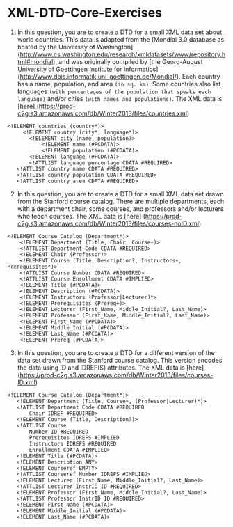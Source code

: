 # XML-DTD-Core-Exercises 



1. In this question, you are to create a DTD for a small XML data set about world countries. 
This data is adapted from the [Mondial 3.0 database as hosted by the University of Washington]
(http://www.cs.washington.edu/research/xmldatasets/www/repository.html#mondial), 
and was originally compiled by [the Georg-August University of Goettingen Institute for Informatics]
(http://www.dbis.informatik.uni-goettingen.de/Mondial/). 
Each country has a name, population, and area `(in sq. km)`. Some countries also list languages 
`(with percentages of the population that speaks each language)` and/or cities `(with names and populations)`. 
The XML data is [here] (https://prod-c2g.s3.amazonaws.com/db/Winter2013/files/countries.xml)
    
 ```
 <!ELEMENT countries (country*)>
      <!ELEMENT country (city*, language*)>
        <!ELEMENT city (name, population)>
            <!ELEMENT name (#PCDATA)>
            <!ELEMENT population (#PCDATA)>
        <!ELEMENT language (#PCDATA)>
        <!ATTLIST language percentage CDATA #REQUIRED>            
    <!ATTLIST country name CDATA #REQUIRED>
    <!ATTLIST country population CDATA #REQUIRED>
    <!ATTLIST country area CDATA #REQUIRED> 
  ```
    
2. In this question, you are to create a DTD for a small XML data set drawn from the Stanford course catalog.
   There are multiple departments, each with a department chair, some courses, and professors and/or lecturers 
   who teach courses. The XML data is [here] (https://prod-c2g.s3.amazonaws.com/db/Winter2013/files/courses-noID.xml)
	
```
<!ELEMENT Course_Catalog (Department*)>
    <!ELEMENT Department (Title, Chair, Course+)>
    <!ATTLIST Department Code CDATA #REQUIRED>  
    <!ELEMENT Chair (Professor)>
    <!ELEMENT Course (Title, Description?, Instructors+, Prerequisites*)>
    <!ATTLIST Course Number CDATA #REQUIRED>
    <!ATTLIST Course Enrollment CDATA #IMPLIED>
    <!ELEMENT Title (#PCDATA)>
    <!ELEMENT Description (#PCDATA)>
    <!ELEMENT Instructors (Professor|Lecturer)*>
    <!ELEMENT Prerequisites (Prereq+)>
    <!ELEMENT Lecturer (First_Name, Middle_Initial?, Last_Name)>
    <!ELEMENT Professor (First_Name, Middle_Initial?, Last_Name)>
    <!ELEMENT First_Name (#PCDATA)>
    <!ELEMENT Middle_Initial (#PCDATA)>
    <!ELEMENT Last_Name (#PCDATA)>
    <!ELEMENT Prereq (#PCDATA)>
  ```
    
3. In this question, you are to create a DTD for a different version of the data set 
   drawn from the Stanford course catalog. This version encodes the data using ID and IDREF(S) attributes. 
   The XML data is [here] (https://prod-c2g.s3.amazonaws.com/db/Winter2013/files/courses-ID.xml)
	
 ```
 <!ELEMENT Course_Catalog (Department*)>
    <!ELEMENT Department (Title, Course+, (Professor|Lecturer)*)>
    <!ATTLIST Department Code CDATA #REQUIRED
        Chair IDREF #REQUIRED>
    <!ELEMENT Course (Title, Description?)>
    <!ATTLIST Course 
        Number ID #REQUIRED
        Prerequisites IDREFS #IMPLIED
        Instructors IDREFS #REQUIRED
        Enrollment CDATA #IMPLIED>
    <!ELEMENT Title (#PCDATA)>    
    <!ELEMENT Description ANY>
    <!ELEMENT Courseref EMPTY>
    <!ATTLIST Courseref Number IDREFS #IMPLIED>
    <!ELEMENT Lecturer (First_Name, Middle_Initial?, Last_Name)>
    <!ATTLIST Lecturer InstrID ID #REQUIRED>
    <!ELEMENT Professor (First_Name, Middle_Initial?, Last_Name)>
    <!ATTLIST Professor InstrID ID #REQUIRED>
    <!ELEMENT First_Name (#PCDATA)>
    <!ELEMENT Middle_Initial (#PCDATA)>
    <!ELEMENT Last_Name (#PCDATA)>
 ```

  
